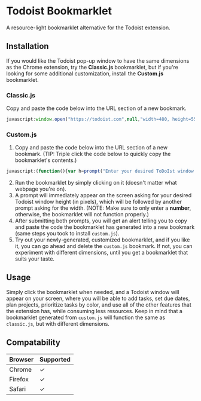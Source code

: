 # Todoist Bookmarklet
A resource-light bookmarklet alternative for the Todoist extension.

## Installation
If you would like the Todoist pop-up window to have the same dimensions as the Chrome extension, try the **Classic.js** bookmarklet, but if you're looking for some additional customization, install the **Custom.js** bookmarklet.

### Classic.js
Copy and paste the code below into the URL section of a new bookmark.
```javascript
javascript:window.open("https://todoist.com",null,"width=480, height=550").focus();
```

### Custom.js
1. Copy and paste the code below into the URL section of a new bookmark. (TIP: Triple click the code below to quickly copy the bookmarklet's contents.)
```javascript
javascript:(function(){var h=prompt("Enter your desired ToDoIst window height (in pixels):"),w=prompt("Enter your desired ToDoIst window width (in pixels):");alert("Copy and paste the following code into the URL section of a new bookmark: javascript:window.open('https://todoist.com',null,'width="+w+", height="+h+"').focus();");})();
```
2. Run the bookmarklet by simply clicking on it (doesn't matter what webpage you're on).
3. A prompt will immediately appear on the screen asking for your desired Todoist window height (in pixels), which will be followed by another prompt asking for the width. (NOTE: Make sure to only enter a **number**, otherwise, the bookmarklet will not function properly.)
4. After submitting both prompts, you will get an alert telling you to copy and paste the code the bookmarklet has generated into a new bookmark (same steps you took to install `custom.js`).
5. Try out your newly-generated, customized bookmarklet, and if you like it, you can go ahead and delete the `custom.js` bookmark. If not, you can experiment with different dimensions, until you get a bookmarklet that suits your taste.

## Usage
Simply click the bookmarklet when needed, and a Todoist window will appear on your screen, where you will be able to add tasks, set due dates, plan projects, prioritize tasks by color, and use all of the other features that the extension has, while consuming less resources. Keep in mind that a bookmarklet generated from `custom.js` will function the same as `classic.js`, but with different dimensions.

## Compatability
Browser | Supported
--------|------------
Chrome |     ✓
Firefox|     ✓
Safari |     ✓

